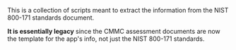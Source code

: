 This is a collection of scripts meant to extract the information from the NIST 800-171 standards document.

**It is essentially legacy** since the CMMC assessment documents are now the template for the app's info, not just the NIST 800-171 standards.
